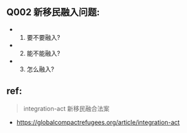 
## Q002 新移民融入问题: 

- 1. 要不要融入?
- 2. 能不能融入?
- 3. 怎么融入?





## ref: 



> integration-act  新移民融合法案

- https://globalcompactrefugees.org/article/integration-act
